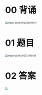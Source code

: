 # 00 背诵

<img src="https://cvp.oss-cn-shanghai.aliyuncs.com/202410020829552.png" alt="image-20241002082904917" style="zoom:50%;" /> 



# 01 题目

<img src="https://cvp.oss-cn-shanghai.aliyuncs.com/202410021735052.png" alt="image-20241002173545014" style="zoom:50%;" />



# 02 答案

<img src="https://cvp.oss-cn-shanghai.aliyuncs.com/202410021848624.png" style="zoom:50%;" />

